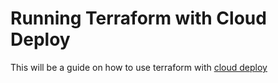 # Running Terraform with Cloud Deploy

This will be a guide on how to use terraform with [cloud deploy](https://cloud.google.com/deploy/docs/how-to)